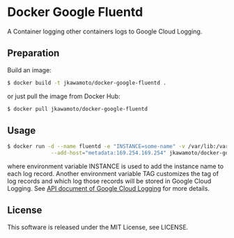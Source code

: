 # Docker Google Fluentd

A Container logging other containers logs to Google Cloud Logging.

## Preparation

Build an image:

```sh
$ docker build -t jkawamoto/docker-google-fluentd .
```

or just pull the image from Docker Hub:

```sh
$ docker pull jkawamoto/docker-google-fluentd
```

## Usage
```sh
$ docker run -d --name fluentd -e "INSTANCE=some-name" -v /var/lib:/var/lib \
              --add-host="metadata:169.254.169.254" jkawamoto/docker-google-fluentd
```
where environment variable INSTANCE is used to add the instance name to each log record.
Another environment variable TAG customizes the tag of log records
and which log those records will be stored in Google Cloud Logging.
See [API document of Google Cloud Logging](https://cloud.google.com/logging/docs/api/) for more details.

## License
This software is released under the MIT License, see LICENSE.
